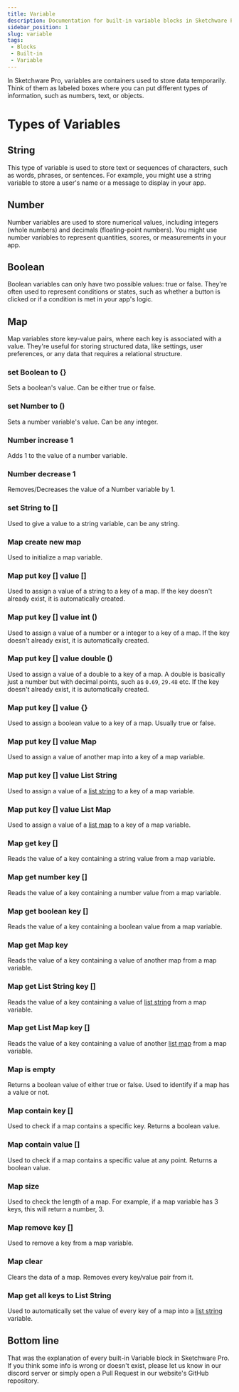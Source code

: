 ```yaml
---
title: Variable
description: Documentation for built-in variable blocks in Sketchware Pro.
sidebar_position: 1
slug: variable
tags:
 - Blocks
 - Built-in 
 - Variable
---
```


In Sketchware Pro, variables are containers used to store data temporarily. Think of them as labeled boxes where you can put different types of information, such as numbers, text, or objects.

# Types of Variables

## String
This type of variable is used to store text or sequences of characters, such as words, phrases, or sentences. For example, you might use a string variable to store a user's name or a message to display in your app.
## Number
Number variables are used to store numerical values, including integers (whole numbers) and decimals (floating-point numbers). You might use number variables to represent quantities, scores, or measurements in your app.
## Boolean
Boolean variables can only have two possible values: true or false. They're often used to represent conditions or states, such as whether a button is clicked or if a condition is met in your app's logic.
## Map
Map variables store key-value pairs, where each key is associated with a value. They're useful for storing structured data, like settings, user preferences, or any data that requires a relational structure.

### set Boolean to {}
Sets a boolean's value. Can be either true or false.

### set Number to ()
Sets a number variable's value. Can be any integer.

### Number increase 1
Adds 1 to the value of a number variable.

### Number decrease 1
Removes/Decreases the value of a Number variable by 1.

### set String to []
Used to give a value to a string variable, can be any string.

### Map create new map
Used to initialize a map variable.

### Map put key [] value []
Used to assign a value of a string to a key of a map. If the key doesn't already exist, it is automatically created.

### Map put key [] value int ()
Used to assign a value of a number or a integer to a key of a map. If the key doesn't already exist, it is automatically created.

### Map put key [] value double ()
Used to assign a value of a double to a key of a map. A double is basically just a number but with decimal points, such as `0.69`, `29.48` etc. If the key doesn't already exist, it is automatically created.

### Map put key [] value {}
Used to assign a boolean value to a key of a map. Usually true or false.

### Map put key [] value Map
Used to assign a value of another map into a key of a map variable.

### Map put key [] value List String
Used to assign a value of a [list string](list#list-string) to a key of a map variable.

### Map put key [] value List Map
Used to assign a value of a [list map](list#list-map) to a key of a map variable.

### Map get key []
Reads the value of a key containing a string value from a map variable.

### Map get number key []
Reads the value of a key containing a number value from a map variable.

### Map get boolean key []
Reads the value of a key containing a boolean value from a map variable.

### Map get Map key
Reads the value of a key containing a value of another map from a map variable.

### Map get List String key []
Reads the value of a key containing a value of [list string](list#list-string) from a map variable.

### Map get List Map key []
Reads the value of a key containing a value of another [list map](list#list-map) from a map variable.

### Map is empty
Returns a boolean value of either true or false. Used to identify if a map has a value or not.

### Map contain key []
Used to check if a map contains a specific key. Returns a boolean value.

### Map contain value []
Used to check if a map contains a specific value at any point. Returns a boolean value.

### Map size
Used to check the length of a map. For example, if a map variable has 3 keys, this will return a number, 3.

### Map remove key []
Used to remove a key from a map variable.

### Map clear
Clears the data of a map. Removes every key/value pair from it.

### Map get all keys to List String
Used to automatically set the value of every key of a map into a [list string](list#list-string) variable.

## Bottom line
That was the explanation of every built-in Variable block in Sketchware Pro. If you think some info is wrong or doesn't exist, please let us know in our discord server or simply open a Pull Request in our website's GitHub repository.
